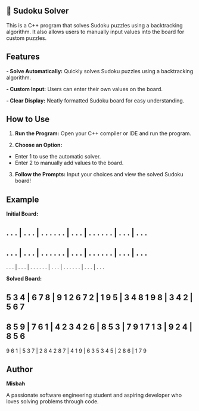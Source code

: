 ## 🧩 Sudoku Solver

This is a C++ program that solves Sudoku puzzles using a backtracking algorithm. It also allows users to manually input values into the board for custom puzzles.


## Features

**- Solve Automatically:** Quickly solves Sudoku puzzles using a backtracking algorithm.

**- Custom Input:** Users can enter their own values on the board.

**- Clear Display:** Neatly formatted Sudoku board for easy understanding.


## How to Use

1. **Run the Program:** Open your C++ compiler or IDE and run the program.


2. **Choose an Option:**

- Enter 1 to use the automatic solver.
- Enter 2 to manually add values to the board.



3. **Follow the Prompts:** Input your choices and view the solved Sudoku board!


## Example


**Initial Board:**

. . . | . . . | . . . 
. . . | . . . | . . . 
. . . | . . . | . . . 
------------------------
. . . | . . . | . . . 
. . . | . . . | . . . 
. . . | . . . | . . . 
------------------------
. . . | . . . | . . . 
. . . | . . . | . . . 
. . . | . . . | . . .


**Solved Board:**

5 3 4 | 6 7 8 | 9 1 2 
6 7 2 | 1 9 5 | 3 4 8 
1 9 8 | 3 4 2 | 5 6 7 
------------------------
8 5 9 | 7 6 1 | 4 2 3 
4 2 6 | 8 5 3 | 7 9 1 
7 1 3 | 9 2 4 | 8 5 6 
------------------------
9 6 1 | 5 3 7 | 2 8 4 
2 8 7 | 4 1 9 | 6 3 5 
3 4 5 | 2 8 6 | 1 7 9


## Author

**Misbah**

A passionate software engineering student and aspiring developer who loves solving problems through code.

